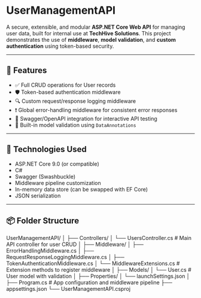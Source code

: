 # UserManagementAPI

A secure, extensible, and modular **ASP.NET Core Web API** for managing user data, built for internal use at **TechHive Solutions**. This project demonstrates the use of **middleware**, **model validation**, and **custom authentication** using token-based security.

---

## 🚀 Features

- ✅ Full CRUD operations for User records
- 🛡️ Token-based authentication middleware
- 🔍 Custom request/response logging middleware
- ❗ Global error-handling middleware for consistent error responses
- 📄 Swagger/OpenAPI integration for interactive API testing
- 🧪 Built-in model validation using `DataAnnotations`

---

## 🧩 Technologies Used

- ASP.NET Core 9.0 (or compatible)
- C#
- Swagger (Swashbuckle)
- Middleware pipeline customization
- In-memory data store (can be swapped with EF Core)
- JSON serialization

---

## 📦 Folder Structure

UserManagementAPI/
│
├── Controllers/
│ └── UsersController.cs # Main API controller for user CRUD
│
├── Middleware/
│ ├── ErrorHandlingMiddleware.cs
│ ├── RequestResponseLoggingMiddleware.cs
│ ├── TokenAuthenticationMiddleware.cs
│ └── MiddlewareExtensions.cs # Extension methods to register middleware
│
├── Models/
│ └── User.cs # User model with validation
│
├── Properties/
│ └── launchSettings.json
│
├── Program.cs # App configuration and middleware pipeline
├── appsettings.json
└── UserManagementAPI.csproj
